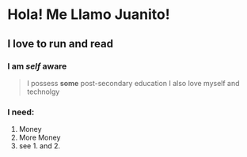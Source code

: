 # **Hola! Me Llamo Juanito!**
## I love to run and read
### I am _self_ aware
> I possess **some** post-secondary education
> I also love myself and technolgy
### I need:
1. Money
2. More Money
3. see 1. and 2.
